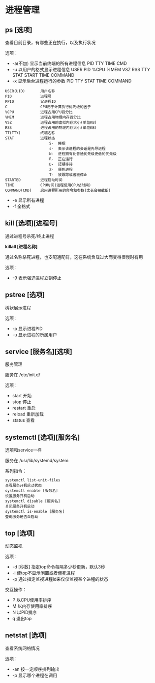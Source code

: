 # 进程管理

ps [选项]
---------
查看目前目录，有哪些正在执行，以及执行状况

选项：
* -a(不加)  显示当前终端的所有进程信息    PID TTY TIME    CMD
* -u        以用户的格式显示进程信息    USER PID %CPU %MEM VSZ RSS TTY STAT START TIME COMMAND
* -x        显示后台进程运行的参数      PID TTY STAT TIME COMMAND
~~~
USER(UID)       用户名称
PID             进程号
PPID            父进程ID
C               CPU用于计算执行优先级的因子
%CPU            进程占用CPU百分比
%MEM            进程占用物理内存百分比
VSZ             进程占用的虚拟内存大小(单位KB)
RSS             进程占用的物理内存大小(单位KB) 
TT(TTY)         终端名称
STAT            进程状态
                    S-  睡眠
                    s-  表示该进程的会话是先导进程
                    N-  进程拥有比普通优先级更低的优先级
                    R-  正在运行
                    D-  短期等待
                    Z-  僵死进程
                    T-  被跟踪或者被停止
STARTED         进程启动时间
TIME            CPU时间(进程使用CPU总时间)
COMMAND(CMD)    启用进程所用的命令和参数(太长会被截断)
~~~
* -e            显示所有进程
* -f            全格式

kill [选项][进程号]
------------------
通过进程号杀死/终止进程

**killall [进程名称]**

通过名称杀死进程，也支配通配符，这在系统负载过大而变得很慢时有用

选项：
* -9    表示强迫进程立刻停止

pstree [选项]
------------
树状展示进程

选项：
* -p    显示进程PID
* -u    显示进程的所属用户

service [服务名][选项]
---------------------
服务管理

服务在  /etc/init.d/

选项：
* start     开始
* stop      停止
* restart   重启
* reload    重新加载
* status    查看

systemctl [选项][服务名]
-----------------------

选项和service一样

服务在  /usr/lib/systemd/system

系列指令：
~~~
systemctl list-unit-files
查看服务开机启动状态
systemctl enable [服务名]
设置服务开机启动
systemctl disable [服务名]
关闭服务开机启动
systemctl is-enable [服务名]
查询服务是否自启动
~~~

top [选项]
----------
动态监视

选项：
* -d [秒数]     指定top命令每隔多少秒更新，默认3秒
* -i            使top不显示闲置或者僵死进程
* -p            通过指定监视进程id来仅仅监视某个进程的状态

交互操作：
* P             以CPU使用率排序
* M             以内存使用率排序
* N             以PID排序
* q             退出top

netstat [选项]
-------------
查看系统网络情况

选项：
* -an           按一定顺序排列输出
* -p            显示哪个进程在调用
